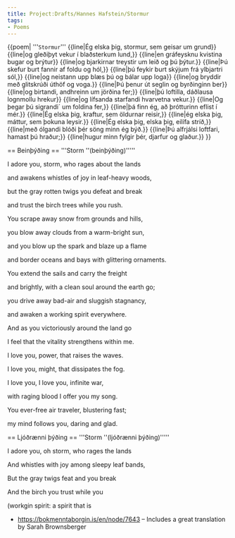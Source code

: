 ```yaml
---
title: Project:Drafts/Hannes Hafstein/Stormur
tags:
- Poems
---
```


{{poem|
'''`Stormur`'''
{{line|Ég elska þig, stormur, sem geisar um grund}}
{{line|og gleðiþyt vekur í blaðsterkum lund,}}
{{line|en gráfeysknu kvistina bugar og brýtur}}
{{line|og bjarkirnar treystir um leið og þú þýtur.}}
{{line|Þú skefur burt fannir af foldu og hól,}}
{{line|þú feykir burt skýjum frá ylbjartri sól,}}
{{line|og neistann upp blæs þú og bálar upp loga}}
{{line|og bryddir með glitskrúði úthöf og voga.}}
{{line|Þú þenur út seglin og byrðinginn ber}}
{{line|og birtandi, andhreinn um jörðina fer;}}
{{line|þú loftilla, dáðlausa lognmollu hrekur}}
{{line|og lífsanda starfandi hvarvetna vekur.}}
{{line|Og þegar þú sigrandi´ um foldina fer,}}
{{line|þá finn ég, að þrótturinn eflist í mér.}}
{{line|Ég elska þig, kraftur, sem öldurnar reisir,}}
{{line|ég elska þig, máttur, sem þokuna leysir.}}
{{line|Ég elska þig, elska þig, eilífa stríð,}}
{{line|með ólgandi blóði þér söng minn ég býð.}}
{{line|Þú alfrjálsi loftfari, hamast þú hraður;}}
{{line|hugur minn fylgir þér, djarfur og glaður.}}
}}

== Beinþýðing ==
'''Storm ''(beinþýðing)'''''

I adore you, storm, who rages about the lands

and awakens whistles of joy in leaf-heavy woods,

but the gray rotten twigs you defeat and break

and trust the birch trees while you rush.

You scrape away snow from grounds and hills,

you blow away clouds from a warm-bright sun,

and you blow up the spark and blaze up a flame

and border oceans and bays with glittering ornaments.

You extend the sails and carry the freight

and brightly, with a clean soul around the earth go;

you drive away bad-air and sluggish stagnancy,

and awaken a working spirit everywhere.

And as you victoriously around the land go

I feel that the vitality strengthens within me.

I love you, power, that raises the waves.

I love you, might, that dissipates the fog.

I love you, I love you, infinite war,

with raging blood I offer you my song.

You ever-free air traveler, blustering fast;

my mind follows you, daring and glad.

== Ljóðrænni þýðing ==
'''Storm ''(ljóðrænni þýðing)'''''

I adore you, oh storm, who rages the lands

And whistles with joy among sleepy leaf bands,

But the gray twigs feat and you break

And the birch you trust while you

(workgin spirit: a spirit that is

* https://bokmenntaborgin.is/en/node/7643 – Includes a great translation by Sarah Brownsberger
<!---->

